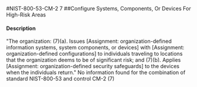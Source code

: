 #NIST-800-53-CM-2 7
##Configure Systems, Components, Or Devices For High-Risk Areas
#### Description
"The organization:
   (7)(a).  Issues [Assignment: organization-defined information systems, system components, or devices] with [Assignment: organization-defined configurations] to individuals traveling to locations that the organization deems to be of significant risk; and
   (7)(b).  Applies [Assignment: organization-defined security safeguards] to the devices when the individuals return."
No information found for the combination of standard NIST-800-53 and control CM-2 (7)
